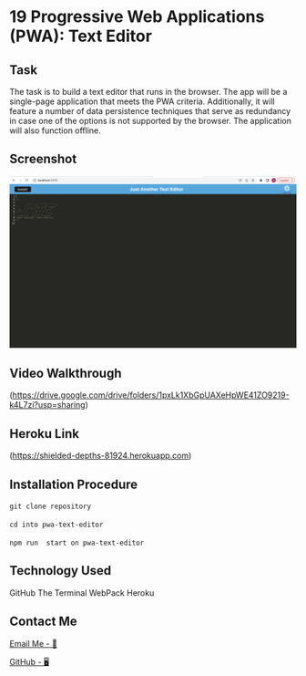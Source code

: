 # 19 Progressive Web Applications (PWA): Text Editor

## Task

The task is to build a text editor that runs in the browser. The app will be a single-page application that meets the PWA criteria. Additionally, it will feature a number of data persistence techniques that serve as redundancy in case one of the options is not supported by the browser. The application will also function offline.

## Screenshot

![screenshot1](./client/src/images/Screenshot%202022-08-19%20at%2018.19.25.png)

## Video Walkthrough

(https://drive.google.com/drive/folders/1pxLk1XbGpUAXeHpWE41ZO9219-k4L7zi?usp=sharing)

## Heroku Link

(https://shielded-depths-81924.herokuapp.com)

## Installation Procedure

```
git clone repository

cd into pwa-text-editor

npm run  start on pwa-text-editor

```

## Technology Used

GitHub
The Terminal
WebPack
Heroku

## Contact Me

[Email Me - 📧](osmana9987@gmail.com)

[GitHub - 🖥️](https://github.com/AOsman0)

